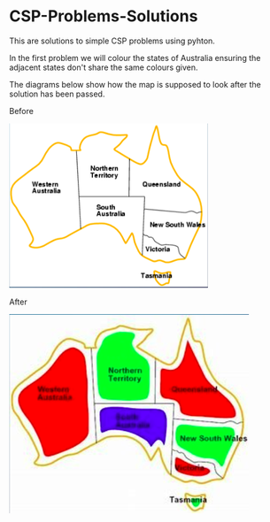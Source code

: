 # CSP-Problems-Solutions
This are solutions to simple CSP problems using pyhton.

In the first problem we will colour the states of Australia ensuring the adjacent states don't share the same colours given.

The diagrams below show how the map is supposed to look after the solution has been passed.

Before

![Alt text](Australia.png)     



After

 ![Alt text](Map_csp.png)







